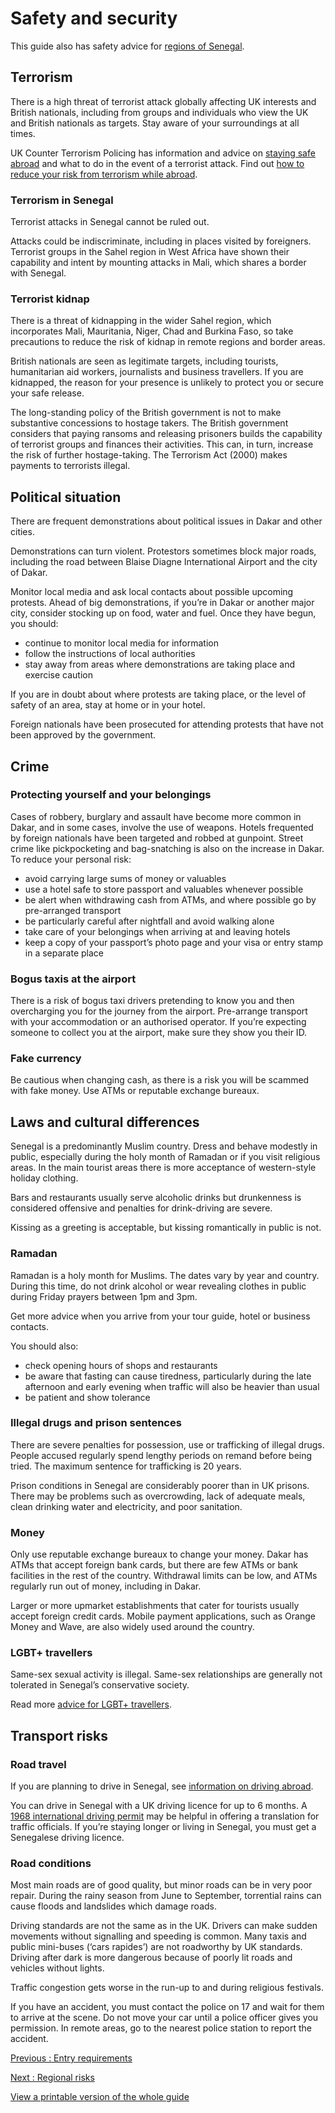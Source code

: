 # Safety and security

This guide also has safety advice for [regions of Senegal](/foreign-travel-advice/senegal/regional-risks).

## Terrorism

There is a high threat of terrorist attack globally affecting UK interests and British nationals, including from groups and individuals who view the UK and British nationals as targets. Stay aware of your surroundings at all times.

UK Counter Terrorism Policing has information and advice on [staying safe abroad](https://www.counterterrorism.police.uk/safetyadvice/) and what to do in the event of a terrorist attack. Find out [how to reduce your risk from terrorism while abroad](https://www.gov.uk/guidance/reduce-your-risk-from-terrorism-while-abroad).

### Terrorism in Senegal

Terrorist attacks in Senegal cannot be ruled out.

Attacks could be indiscriminate, including in places visited by foreigners. Terrorist groups in the Sahel region in West Africa have shown their capability and intent by mounting attacks in Mali, which shares a border with Senegal.

### Terrorist kidnap

There is a threat of kidnapping in the wider Sahel region, which incorporates Mali, Mauritania, Niger, Chad and Burkina Faso, so take precautions to reduce the risk of kidnap in remote regions and border areas.

British nationals are seen as legitimate targets, including tourists, humanitarian aid workers, journalists and business travellers. If you are kidnapped, the reason for your presence is unlikely to protect you or secure your safe release.

The long-standing policy of the British government is not to make substantive concessions to hostage takers. The British government considers that paying ransoms and releasing prisoners builds the capability of terrorist groups and finances their activities. This can, in turn, increase the risk of further hostage-taking. The Terrorism Act (2000) makes payments to terrorists illegal.

## Political situation

There are frequent demonstrations about political issues in Dakar and other cities.

Demonstrations can turn violent. Protestors sometimes block major roads, including the road between Blaise Diagne International Airport and the city of Dakar.

Monitor local media and ask local contacts about possible upcoming protests. Ahead of big demonstrations, if you’re in Dakar or another major city, consider stocking up on food, water and fuel. Once they have begun, you should:

* continue to monitor local media for information
* follow the instructions of local authorities
* stay away from areas where demonstrations are taking place and exercise caution

If you are in doubt about where protests are taking place, or the level of safety of an area, stay at home or in your hotel.

Foreign nationals have been prosecuted for attending protests that have not been approved by the government.

## Crime

### Protecting yourself and your belongings

Cases of robbery, burglary and assault have become more common in Dakar, and in some cases, involve the use of weapons. Hotels frequented by foreign nationals have been targeted and robbed at gunpoint. Street crime like pickpocketing and bag-snatching is also on the increase in Dakar. To reduce your personal risk:

* avoid carrying large sums of money or valuables
* use a hotel safe to store passport and valuables whenever possible
* be alert when withdrawing cash from ATMs, and where possible go by pre-arranged transport
* be particularly careful after nightfall and avoid walking alone
* take care of your belongings when arriving at and leaving hotels
* keep a copy of your passport’s photo page and your visa or entry stamp in a separate place

### Bogus taxis at the airport

There is a risk of bogus taxi drivers pretending to know you and then overcharging you for the journey from the airport. Pre-arrange transport with your accommodation or an authorised operator. If you’re expecting someone to collect you at the airport, make sure they show you their ID.

### Fake currency

Be cautious when changing cash, as there is a risk you will be scammed with fake money. Use ATMs or reputable exchange bureaux.

## Laws and cultural differences

Senegal is a predominantly Muslim country. Dress and behave modestly in public, especially during the holy month of Ramadan or if you visit religious areas. In the main tourist areas there is more acceptance of western-style holiday clothing.

Bars and restaurants usually serve alcoholic drinks but drunkenness is considered offensive and penalties for drink-driving are severe.

Kissing as a greeting is acceptable, but kissing romantically in public is not.

### Ramadan

Ramadan is a holy month for Muslims. The dates vary by year and country. During this time, do not drink alcohol or wear revealing clothes in public during Friday prayers between 1pm and 3pm.

Get more advice when you arrive from your tour guide, hotel or business contacts.

You should also:

* check opening hours of shops and restaurants
* be aware that fasting can cause tiredness, particularly during the late afternoon and early evening when traffic will also be heavier than usual
* be patient and show tolerance

### Illegal drugs and prison sentences

There are severe penalties for possession, use or trafficking of illegal drugs. People accused regularly spend lengthy periods on remand before being tried. The maximum sentence for trafficking is 20 years.

Prison conditions in Senegal are considerably poorer than in UK prisons. There may be problems such as overcrowding, lack of adequate meals, clean drinking water and electricity, and poor sanitation.

### Money

Only use reputable exchange bureaux to change your money. Dakar has ATMs that accept foreign bank cards, but there are few ATMs or bank facilities in the rest of the country. Withdrawal limits can be low, and ATMs regularly run out of money, including in Dakar.

Larger or more upmarket establishments that cater for tourists usually accept foreign credit cards. Mobile payment applications, such as Orange Money and Wave, are also widely used around the country.

### LGBT+ travellers

Same-sex sexual activity is illegal. Same-sex relationships are generally not tolerated in Senegal’s conservative society.

Read more [advice for LGBT+ travellers](https://www.gov.uk/lesbian-gay-bisexual-and-transgender-foreign-travel-advice).

## Transport risks

### Road travel

If you are planning to drive in Senegal, see [information on driving abroad](https://www.gov.uk/driving-abroad).

You can drive in Senegal with a UK driving licence for up to 6 months. A [1968 international driving permit](https://www.gov.uk/driving-abroad/international-driving-permit) may be helpful in offering a translation for traffic officials. If you’re staying longer or living in Senegal, you must get a Senegalese driving licence.

### Road conditions

Most main roads are of good quality, but minor roads can be in very poor repair. During the rainy season from June to September, torrential rains can cause floods and landslides which damage roads.

Driving standards are not the same as in the UK. Drivers can make sudden movements without signalling and speeding is common. Many taxis and public mini-buses (‘cars rapides’) are not roadworthy by UK standards. Driving after dark is more dangerous because of poorly lit roads and vehicles without lights.

Traffic congestion gets worse in the run-up to and during religious festivals.

If you have an accident, you must contact the police on 17 and wait for them to arrive at the scene. Do not move your car until a police officer gives you permission. In remote areas, go to the nearest police station to report the accident.

[Previous
:
Entry requirements](/foreign-travel-advice/senegal/entry-requirements)

[Next
:
Regional risks](/foreign-travel-advice/senegal/regional-risks)

[View a printable version of the whole guide](/foreign-travel-advice/senegal/print)